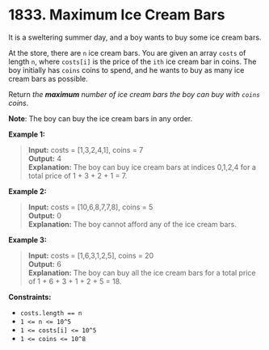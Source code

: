 # 1833. Maximum Ice Cream Bars

It is a sweltering summer day, and a boy wants to buy some ice cream bars.

At the store, there are `n` ice cream bars. You are given an array `costs` of length `n`, where `costs[i]` is the price of the `ith` ice cream bar in coins.
The boy initially has `coins` coins to spend, and he wants to buy as many ice cream bars as possible.

Return *the **maximum** number of ice cream bars the boy can buy with `coins` coins*.

**Note**: The boy can buy the ice cream bars in any order.


**Example 1:**  
> **Input:** costs = [1,3,2,4,1], coins = 7  
> **Output:** 4  
> **Explanation:** The boy can buy ice cream bars at indices 0,1,2,4 for a total price of 1 + 3 + 2 + 1 = 7.  

**Example 2:**  
> **Input:** costs = [10,6,8,7,7,8], coins = 5  
> **Output:** 0  
> **Explanation:** The boy cannot afford any of the ice cream bars.

**Example 3:**  
> **Input:** costs = [1,6,3,1,2,5], coins = 20  
> **Output:** 6  
> **Explanation:** The boy can buy all the ice cream bars for a total price of 1 + 6 + 3 + 1 + 2 + 5 = 18.

**Constraints:**
* `costs.length == n`
* `1 <= n <= 10^5`
* `1 <= costs[i] <= 10^5`
* `1 <= coins <= 10^8`